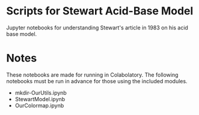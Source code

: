 # Scripts for Stewart Acid-Base Model
Jupyter notebooks for understanding Stewart's article in 1983 on his acid base model.
# Notes
These notebooks are made for running in Colabolatory.
The following notebooks must be run in advance for those using the included modules.
- mkdir-OurUtils.ipynb
- StewartModel.ipynb
- OurColormap.ipynb

